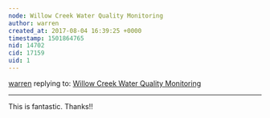 ```yaml
---
node: Willow Creek Water Quality Monitoring
author: warren
created_at: 2017-08-04 16:39:25 +0000
timestamp: 1501864765
nid: 14702
cid: 17159
uid: 1
---
```




[warren](../profile/warren) replying to: [Willow Creek Water Quality Monitoring](../notes/MadTinker/07-31-2017/willow-creek-water-quality-monitoring)

----
This is fantastic. Thanks!!
